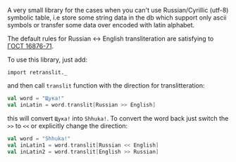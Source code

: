 A very small library for the cases when you can't use Russian/Cyrillic (utf-8) symbolic table, i.e store some string
data in the db which support only ascii symbols or transfer some data over encoded with latin alphabet.

The default rules for Russian <-> English transliteration are satisfying to [ГОСТ 16876-71](http://transliteration.ru/gost/).

To use this library, just add:

<code>import retranslit._</code>

and then call <code>translit</code> function with the direction for translitteration:

```scala
val word = "Щука!"
val inLatin = word.translit[Russian >> English]
```

this will convert `Щука!` into `Shhuka!`. To convert the word back just switch the `>>` to `<<` or explicitly change the
direction:

```scala
val word = "Shhuka!"
val inLatin1 = word.translit[Russian << English]
val inLatin2 = word.translit[English >> Russian]
```



